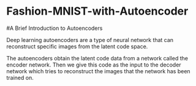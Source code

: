 # Fashion-MNIST-with-Autoencoder

#A Brief Introduction to Autoencoders

Deep learning autoencoders are a type of neural network that can reconstruct specific images from the latent code space.

The autoencoders obtain the latent code data from a network called the encoder network. Then we give this code as the input to the decoder network which tries to reconstruct the images that the network has been trained on.
